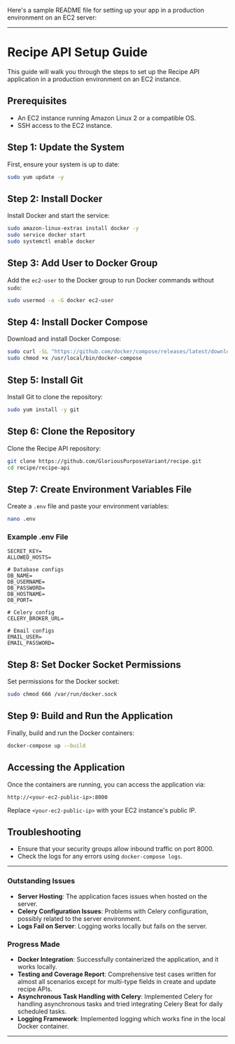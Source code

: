 Here's a sample README file for setting up your app in a production environment on an EC2 server:

---

# Recipe API Setup Guide

This guide will walk you through the steps to set up the Recipe API application in a production environment on an EC2 instance.

## Prerequisites

- An EC2 instance running Amazon Linux 2 or a compatible OS.
- SSH access to the EC2 instance.

## Step 1: Update the System

First, ensure your system is up to date:

```bash
sudo yum update -y
```

## Step 2: Install Docker

Install Docker and start the service:

```bash
sudo amazon-linux-extras install docker -y
sudo service docker start
sudo systemctl enable docker
```

## Step 3: Add User to Docker Group

Add the `ec2-user` to the Docker group to run Docker commands without `sudo`:

```bash
sudo usermod -a -G docker ec2-user
```

## Step 4: Install Docker Compose

Download and install Docker Compose:

```bash
sudo curl -SL "https://github.com/docker/compose/releases/latest/download/docker-compose-$(uname -s)-$(uname -m)" -o /usr/local/bin/docker-compose
sudo chmod +x /usr/local/bin/docker-compose
```

## Step 5: Install Git

Install Git to clone the repository:

```bash
sudo yum install -y git
```

## Step 6: Clone the Repository

Clone the Recipe API repository:

```bash
git clone https://github.com/GloriousPurposeVariant/recipe.git
cd recipe/recipe-api
```

## Step 7: Create Environment Variables File

Create a `.env` file and paste your environment variables:

```bash
nano .env
```

### Example .env File

```env
SECRET_KEY=
ALLOWED_HOSTS=

# Database configs
DB_NAME=
DB_USERNAME=
DB_PASSWORD=
DB_HOSTNAME=
DB_PORT=

# Celery config
CELERY_BROKER_URL=

# Email configs
EMAIL_USER=
EMAIL_PASSWORD=
```

## Step 8: Set Docker Socket Permissions

Set permissions for the Docker socket:

```bash
sudo chmod 666 /var/run/docker.sock
```

## Step 9: Build and Run the Application

Finally, build and run the Docker containers:

```bash
docker-compose up --build
```

## Accessing the Application

Once the containers are running, you can access the application via:

```
http://<your-ec2-public-ip>:8000
```

Replace `<your-ec2-public-ip>` with your EC2 instance's public IP.

## Troubleshooting

- Ensure that your security groups allow inbound traffic on port 8000.
- Check the logs for any errors using `docker-compose logs`.

---

### Outstanding Issues

- **Server Hosting**: The application faces issues when hosted on the server.
- **Celery Configuration Issues**: Problems with Celery configuration, possibly related to the server environment.
- **Logs Fail on Server**: Logging works locally but fails on the server.

### Progress Made

- **Docker Integration**: Successfully containerized the application, and it works locally.
- **Testing and Coverage Report**: Comprehensive test cases written for almost all scenarios except for multi-type fields in create and update recipe APIs.
- **Asynchronous Task Handling with Celery**: Implemented Celery for handling asynchronous tasks and tried integrating Celery Beat for daily scheduled tasks.
- **Logging Framework**: Implemented logging which works fine in the local Docker container.

---
